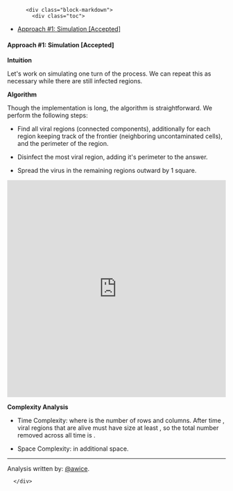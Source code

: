 <div class="article-body">
        
          <div class="block-markdown">
            <div class="toc">
<ul>
<li><a href="#approach-1-simulation-accepted">Approach #1: Simulation [Accepted]</a></li>
</ul>
</div>
<h4 id="approach-1-simulation-accepted">Approach #1: Simulation [Accepted]</h4>
<p><strong>Intuition</strong></p>
<p>Let's work on simulating one turn of the process.  We can repeat this as necessary while there are still infected regions.</p>
<p><strong>Algorithm</strong></p>
<p>Though the implementation is long, the algorithm is straightforward.  We perform the following steps:</p>
<ul>
<li>
<p>Find all viral regions (connected components), additionally for each region keeping track of the frontier (neighboring uncontaminated cells), and the perimeter of the region.</p>
</li>
<li>
<p>Disinfect the most viral region, adding it's perimeter to the answer.</p>
</li>
<li>
<p>Spread the virus in the remaining regions outward by 1 square.</p>
</li>
</ul>
<iframe src="https://leetcode.com/playground/VFSzJzRe/shared" frameborder="0" width="100%" height="500" name="VFSzJzRe"></iframe>

<p><strong>Complexity Analysis</strong></p>
<ul>
<li>
<p>Time Complexity: <script type="math/tex; mode=display">O((R*C)^{\frac{4}{3}})</script> where <script type="math/tex; mode=display">R, C</script> is the number of rows and columns.  After time <script type="math/tex; mode=display">t</script>, viral regions that are alive must have size at least <script type="math/tex; mode=display">t^2 + (t-1)^2</script>, so the total number removed across all time is <script type="math/tex; mode=display">\Omega(t^3) \leq R*C</script>.</p>
</li>
<li>
<p>Space Complexity: <script type="math/tex; mode=display">O(R*C)</script> in additional space.</p>
</li>
</ul>
<hr>
<p>Analysis written by: <a href="https://leetcode.com/awice">@awice</a>.</p>
          </div>
        
      </div>